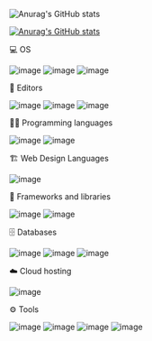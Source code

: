 ![Anurag's GitHub stats](https://github-readme-stats.vercel.app/api?username=Kaiasaurin&theme=radical&show_icons=true)

[![Anurag's GitHub stats](https://github-readme-stats.vercel.app/api?username=Kaiasaurin)](https://github.com/anuraghazra/github-readme-stats)

💻 OS

 ![image](https://user-images.githubusercontent.com/101678546/158493162-bf343106-84f4-4ca9-ac43-962b5570577d.png) ![image](https://user-images.githubusercontent.com/101678546/158493181-f03ae6b4-be48-438d-a83f-3b367c01b4fd.png) ![image](https://user-images.githubusercontent.com/101678546/158493579-dd5cc570-c459-43fb-983e-9798dd8d2d9d.png)


📝 Editors

  ![image](https://user-images.githubusercontent.com/101678546/158493230-5a6c1db0-a2ec-44ce-88d3-8e1df2563a71.png) ![image](https://user-images.githubusercontent.com/101678546/158493241-807a1bb5-8635-409b-96e4-41a1a52f07da.png) ![image](https://user-images.githubusercontent.com/101678546/158493270-bf62222f-54a1-454f-bc9c-3a1af34349cc.png)


👨‍💻 Programming languages
   
![image](https://user-images.githubusercontent.com/101678546/158493293-e6b3ac5d-575e-48d1-938f-68e710b3676b.png) ![image](https://user-images.githubusercontent.com/101678546/158493309-a5dcf332-abc4-4f82-ae06-54c5e7c38d77.png)

🏗️ Web Design Languages
   
   ![image](https://user-images.githubusercontent.com/101678546/158493417-72ad6620-e8cd-472d-b16b-46e27dd27acb.png)


🧰 Frameworks and libraries
   
![image](https://user-images.githubusercontent.com/101678546/158493428-1140307c-e226-49ed-8dd1-52843e2f9f91.png) ![image](https://user-images.githubusercontent.com/101678546/158493440-9f32bfed-9870-42cb-97e3-c2773253bb6d.png)


🗄️ Databases
   
![image](https://user-images.githubusercontent.com/101678546/158493456-d7a0f726-6118-4ec9-8bbf-c567e123009f.png) ![image](https://user-images.githubusercontent.com/101678546/158493464-999f783b-bd2e-4cd2-9229-692688e73180.png) ![image](https://user-images.githubusercontent.com/101678546/158493472-3bb0c8b9-cb03-440a-afa3-c3df60d48e6b.png)

☁️ Cloud hosting

 ![image](https://user-images.githubusercontent.com/101678546/158493503-dbe7562b-8eb0-413c-b772-9a1635772d0e.png)


⚙️ Tools
        
![image](https://user-images.githubusercontent.com/101678546/158493519-156ad3c2-36a0-4803-aa42-e332c3dcca51.png) ![image](https://user-images.githubusercontent.com/101678546/158493531-c353b7d4-efcb-40d2-9cc5-eeceec289cd2.png) ![image](https://user-images.githubusercontent.com/101678546/158493540-dc9b3e40-548f-42a6-9469-f64451588fe3.png) ![image](https://user-images.githubusercontent.com/101678546/158493553-1d4164a5-b6d6-4698-b09e-55e653ef8744.png)



